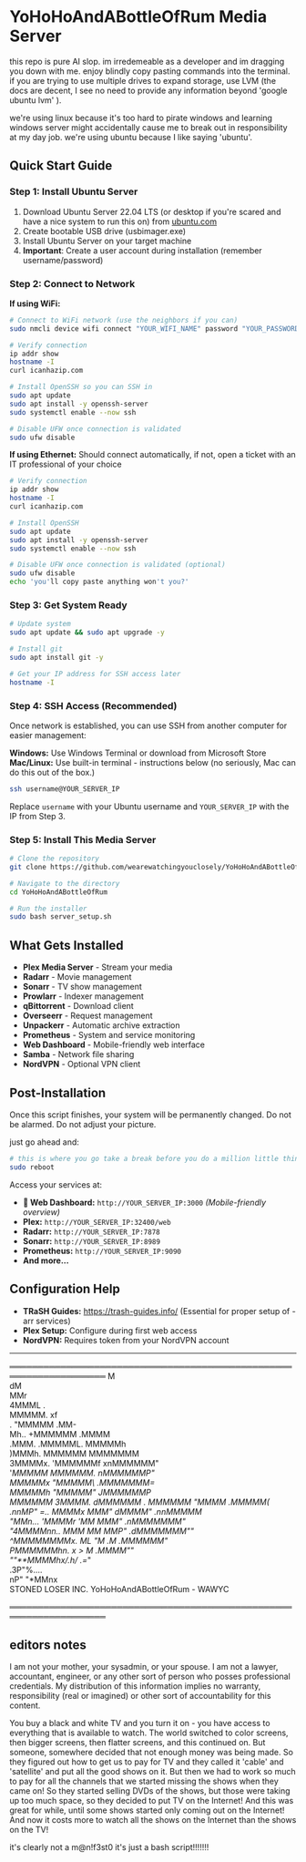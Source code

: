 # YoHoHoAndABottleOfRum Media Server

this repo is pure AI slop. im irredemeable as a developer and im dragging you down with me. enjoy blindly copy pasting commands into the terminal. if you are trying to use multiple drives to expand storage, use LVM (the docs are decent, I see no need to provide any information beyond 'google ubuntu lvm' ).

we're using linux because it's too hard to pirate windows and learning windows server might accidentally cause me to break out in responsibility at my day job. we're using ubuntu because I like saying 'ubuntu'.


## Quick Start Guide

### Step 1: Install Ubuntu Server
1. Download Ubuntu Server 22.04 LTS (or desktop if you're scared and have a nice system to run this on) from [ubuntu.com](https://ubuntu.com/download/server)
2. Create bootable USB drive (usbimager.exe)
3. Install Ubuntu Server on your target machine
4. **Important**: Create a user account during installation (remember username/password)
### Step 2: Connect to Network
**If using WiFi:**
```bash
# Connect to WiFi network (use the neighbors if you can)
sudo nmcli device wifi connect "YOUR_WIFI_NAME" password "YOUR_PASSWORD"

# Verify connection
ip addr show
hostname -I
curl icanhazip.com

# Install OpenSSH so you can SSH in
sudo apt update
sudo apt install -y openssh-server
sudo systemctl enable --now ssh

# Disable UFW once connection is validated 
sudo ufw disable

```

**If using Ethernet:** Should connect automatically, if not, open a ticket with an IT professional of your choice

```bash
# Verify connection
ip addr show
hostname -I
curl icanhazip.com

# Install OpenSSH
sudo apt update
sudo apt install -y openssh-server
sudo systemctl enable --now ssh

# Disable UFW once connection is validated (optional)
sudo ufw disable
echo 'you'll copy paste anything won't you?'
```


### Step 3: Get System Ready
```bash
# Update system
sudo apt update && sudo apt upgrade -y

# Install git
sudo apt install git -y

# Get your IP address for SSH access later
hostname -I
```

### Step 4: SSH Access (Recommended)
Once network is established, you can use SSH from another computer for easier management:

**Windows:** Use Windows Terminal or download from Microsoft Store  
**Mac/Linux:** Use built-in terminal - instructions below (no seriously, Mac can do this out of the box.)

```bash
ssh username@YOUR_SERVER_IP
```

Replace `username` with your Ubuntu username and `YOUR_SERVER_IP` with the IP from Step 3.

### Step 5: Install This Media Server
```bash
# Clone the repository
git clone https://github.com/wearewatchingyouclosely/YoHoHoAndABottleOfRum

# Navigate to the directory
cd YoHoHoAndABottleOfRum

# Run the installer
sudo bash server_setup.sh
```

## What Gets Installed
- **Plex Media Server** - Stream your media
- **Radarr** - Movie management  
- **Sonarr** - TV show management
- **Prowlarr** - Indexer management
- **qBittorrent** - Download client
- **Overseerr** - Request management
- **Unpackerr** - Automatic archive extraction
- **Prometheus** - System and service monitoring
- **Web Dashboard** - Mobile-friendly web interface
- **Samba** - Network file sharing
- **NordVPN** - Optional VPN client

## Post-Installation
Once this script finishes, your system will be permanently changed. Do not be alarmed. Do not adjust your picture. 

just go ahead and:

```bash
# this is where you go take a break before you do a million little things I didn't show you how to do here. Have fun reading the docs now, I took care of all the command line work. Have fun in the gui.
sudo reboot
```


Access your services at:
- **📱 Web Dashboard:** `http://YOUR_SERVER_IP:3000` *(Mobile-friendly overview)*
- **Plex:** `http://YOUR_SERVER_IP:32400/web`
- **Radarr:** `http://YOUR_SERVER_IP:7878`
- **Sonarr:** `http://YOUR_SERVER_IP:8989`
- **Prometheus:** `http://YOUR_SERVER_IP:9090`
- **And more...**

## Configuration Help
- **TRaSH Guides:** https://trash-guides.info/ (Essential for proper setup of -arr services)
- **Plex Setup:** Configure during first web access
- **NordVPN:** Requires token from your NordVPN account

---
  
═══════════════════════════════════════════════════════════════════
                     M                          
                    dM                          
                    MMr                         
                   4MMML                  .     
                   MMMMM.                xf     
   .              "MMMMM               .MM-     
    Mh..          +MMMMMM            .MMMM      
    .MMM.         .MMMMML.          MMMMMh      
     )MMMh.        MMMMMM         MMMMMMM       
      3MMMMx.     'MMMMMMf      xnMMMMMM"       
      '*MMMMM      MMMMMM.     nMMMMMMP"        
        *MMMMMx    "MMMMM\    .MMMMMMM=         
         *MMMMMh   "MMMMM"   JMMMMMMP           
           MMMMMM   3MMMM.  dMMMMMM            .
            MMMMMM  "MMMM  .MMMMM(        .nnMP"
=..          *MMMMx  MMM"  dMMMM"    .nnMMMMM*  
  "MMn...     'MMMMr 'MM   MMM"   .nMMMMMMM*"   
   "4MMMMnn..   *MMM  MM  MMP"  .dMMMMMMM""     
     ^MMMMMMMMx.  *ML "M .M*  .MMMMMM**"        
        *PMMMMMMhn. *x > M  .MMMM**""           
           ""**MMMMhx/.h/ .=*"                  
                    .3P"%....                   
                  nP"     "*MMnx               
            STONED LOSER INC.
        YoHoHoAndABottleOfRum - WAWYC

═══════════════════════════════════════════════════════════════════

## editors notes
I am not your mother, your sysadmin, or your spouse. I am not a lawyer, accountant, engineer, or any other sort of person who posses professional credentials.  My distribution of this information implies no warranty, responsibility (real or imagined) or other sort of accountability for this content. 

You buy a black and white TV and you turn it on -  you have access to everything that is available to watch. The world switched to color screens, then bigger screens, then flatter screens, and this continued on. But someone, somewhere decided that not enough money was being made. So they figured out how to get us to pay for TV and they called it 'cable' and 'satellite' and put all the good shows on it. But then we had to work so much to pay for all the channels that we started missing the shows when they came on! So they started selling DVDs of the shows, but those were taking up too much space, so they decided to put TV on the Internet! And this was great for while, until some shows started only coming out on the Internet! And now it costs more to watch all the shows on the Internet than the shows on the TV!

it's clearly not a m@n!f3st0 it's just a bash script!!!!!!!
